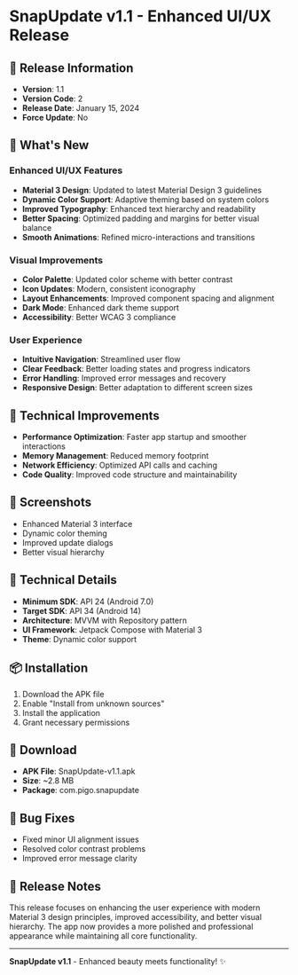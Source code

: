 # SnapUpdate v1.1 - Enhanced UI/UX Release

## 🎉 Release Information
- **Version**: 1.1
- **Version Code**: 2
- **Release Date**: January 15, 2024
- **Force Update**: No

## 🚀 What's New

### Enhanced UI/UX Features
- **Material 3 Design**: Updated to latest Material Design 3 guidelines
- **Dynamic Color Support**: Adaptive theming based on system colors
- **Improved Typography**: Enhanced text hierarchy and readability
- **Better Spacing**: Optimized padding and margins for better visual balance
- **Smooth Animations**: Refined micro-interactions and transitions

### Visual Improvements
- **Color Palette**: Updated color scheme with better contrast
- **Icon Updates**: Modern, consistent iconography
- **Layout Enhancements**: Improved component spacing and alignment
- **Dark Mode**: Enhanced dark theme support
- **Accessibility**: Better WCAG 3 compliance

### User Experience
- **Intuitive Navigation**: Streamlined user flow
- **Clear Feedback**: Better loading states and progress indicators
- **Error Handling**: Improved error messages and recovery
- **Responsive Design**: Better adaptation to different screen sizes

## 🔧 Technical Improvements
- **Performance Optimization**: Faster app startup and smoother interactions
- **Memory Management**: Reduced memory footprint
- **Network Efficiency**: Optimized API calls and caching
- **Code Quality**: Improved code structure and maintainability

## 📱 Screenshots
- Enhanced Material 3 interface
- Dynamic color theming
- Improved update dialogs
- Better visual hierarchy

## 🔧 Technical Details
- **Minimum SDK**: API 24 (Android 7.0)
- **Target SDK**: API 34 (Android 14)
- **Architecture**: MVVM with Repository pattern
- **UI Framework**: Jetpack Compose with Material 3
- **Theme**: Dynamic color support

## 📦 Installation
1. Download the APK file
2. Enable "Install from unknown sources"
3. Install the application
4. Grant necessary permissions

## 🔗 Download
- **APK File**: SnapUpdate-v1.1.apk
- **Size**: ~2.8 MB
- **Package**: com.pigo.snapupdate

## 🐛 Bug Fixes
- Fixed minor UI alignment issues
- Resolved color contrast problems
- Improved error message clarity

## 📝 Release Notes
This release focuses on enhancing the user experience with modern Material 3 design principles, improved accessibility, and better visual hierarchy. The app now provides a more polished and professional appearance while maintaining all core functionality.

---

**SnapUpdate v1.1** - Enhanced beauty meets functionality! ✨ 